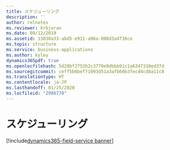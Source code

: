 ```yaml
---
title: スケジューリング
description: ''
author: relnotes
ms.reviewer: krbjoran
ms.date: 09/12/2019
ms.assetid: 13030a33-abd5-e911-a96a-000d3a4f36ce
ms.topic: structure
ms.service: business-applications
ms.author: kyley
dynamics365pdf: true
ms.openlocfilehash: 5d28bf2753b2c3779e9dbbb91c1a6347318ed37d
ms.sourcegitcommit: ceff5b6bef71093d51a3afb60b3fecd4cd8a11c8
ms.translationtype: HT
ms.contentlocale: ja-JP
ms.lasthandoff: 01/25/2020
ms.locfileid: "2986770"
---
```

# <a name="scheduling"></a>スケジューリング

[!include[dynamics365-field-service banner](../includes/dynamics365-field-service.md)]

<!--structure start-->

<!--structure end-->



